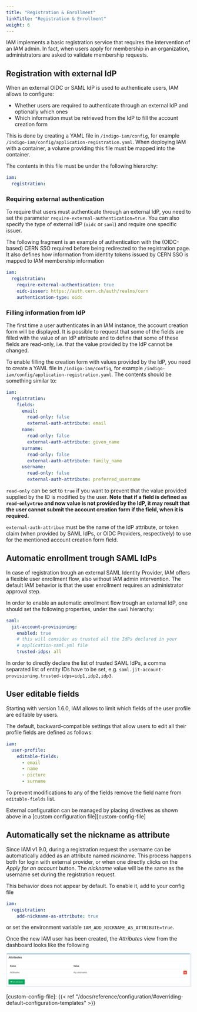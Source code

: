 ```yaml
---
title: "Registration & Enrollment"
linkTitle: "Registration & Enrollment"
weight: 6
---
```


IAM implements a basic registration service that requires the intervention
of an IAM admin. In fact, when users apply for membership in an
organization, administrators are asked to validate membership requests.


## Registration with external IdP

When an external OIDC or SAML IdP is used to authenticate users, IAM allows to configure:

- Whether users are required to authenticate through an external IdP and optionally
  which ones
- Which information must be retrieved from the IdP to fill the account creation form

This is done by creating a YAML file in `/indigo-iam/config`, for example
`/indigo-iam/config/application-registration.yaml`. When deploying IAM with a container,
a volume providing this file must be mapped into the container.

The contents in this file must be under the following hierarchy:

```yaml
iam:
  registration:
```


### Requiring external authentication

To require that users must authenticate through an external IdP, you need to set the
parameter `require-external-authentication=true`. You can also specify the type of external
IdP (`oidc` or `saml`) and require one specific issuer.

The following fragment is an example of authentication with the
(OIDC-based) CERN SSO required before being redirected to the registration page.
It also defines how information from identity tokens issued by CERN SSO is
mapped to IAM membership information

```yaml
iam:
  registration:
    require-external-authentication: true
    oidc-issuer: https://auth.cern.ch/auth/realms/cern
    authentication-type: oidc
```

### Filling information from IdP

The first time a user authenticates in an IAM instance, the account creation form will be displayed. It is possible to request
that some of the fields are filled with the value of an IdP attribute and to define that some of these fields are read-only,
i.e. that the value provided by the IdP cannot be changed.

To enable filling the creation form with values provided by the IdP, you need to create a YAML file in `/indigo-iam/config`, for example
`/indigo-iam/config/application-registration.yaml`. The contents should be something similar to:


```yaml
iam:
  registration:
    fields:
      email:
        read-only: false
        external-auth-attribute: email
      name:
        read-only: false
        external-auth-attribute: given_name
      surname:
        read-only: false
        external-auth-attribute: family_name
      username:
        read-only: false
        external-auth-attribute: preferred_username
```

`read-only` can be set to `true` if you want to prevent that the  value provided supplied by the ID is modified by the user.
**Note that if a field is defined as `read-only=true` and now value is not provided
by the IdP, it may result that the user cannot submit the account creation form if the field,
when it is required.**

`external-auth-attribue` must be the name of the IdP attribute, or token claim (when provided by SAML IdPs,
or OIDC Providers, respectively) to use for the mentioned account creation form field.


## Automatic enrollment trough SAML IdPs

In case of registration trough an external SAML Identity Provider, IAM offers
a flexible user enrollment flow, also without IAM admin intervention. The default IAM
behavior is that the user enrollment requires an administrator approval step.

In order to enable an automatic enrollment flow trough an external IdP, one
should set the following properties, under the `saml` hierarchy:

```yaml
saml:
  jit-account-provisioning:
    enabled: true
    # this will consider as trusted all the IdPs declared in your
    # application-saml.yml file
    trusted-idps: all
```

In order to directly declare the list of trusted SAML IdPs, a comma separated list of
entity IDs have to be set, e.g. `saml.jit-account-provisioning.trusted-idps=idp1,idp2,idp3`.


## User editable fields

Starting with version 1.6.0, IAM allows to limit which fields of the user profile are editable by users.

The default, backward-compatible settings that allow users to edit all their
profile fields are defined as follows:

```yaml
iam:
  user-profile:
    editable-fields:
      - email
      - name
      - picture
      - surname
```

To prevent modifications to any of the fields remove the field name from
`editable-fields` list.

External configuration can be managed by placing directives as shown above in a
[custom configuration
file][custom-config-file]


## Automatically set the nickname as attribute

Since IAM v1.9.0, during a registration request the username can be automatically added as an attribute named _nickname_. This process happens both for login with external provider, or when one directly clicks on the
_Apply for an account_ button.
The _nickname_ value will be the same as the username set during the registration request.

This behavior does not appear by default. To enable it, add to your config file

```yaml
iam:
  registration:
    add-nickname-as-attribute: true
```

or set the environment variable `IAM_ADD_NICKNAME_AS_ATTRIBUTE=true`.

Once the new IAM user has been created, the _Attributes_ view from the dashboard looks like the following

![Attributes view](./nickname-attribute.png)


[custom-config-file]: {{< ref "/docs/reference/configuration/#overriding-default-configuration-templates" >}}
